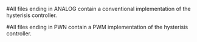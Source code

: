 #All files ending in ANALOG contain a conventional implementation of the hysterisis controller.

#All files ending in PWN contain a PWM implementation of the hysterisis controller.
